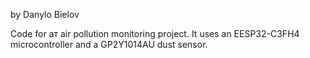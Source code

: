 by Danylo Bielov

Code for aт air pollution monitoring project. It uses an EESP32-C3FH4 microcontroller and a GP2Y1014AU dust sensor.
